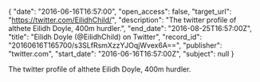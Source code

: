 {
  "date": "2016-06-16T16:57:00", 
  "open_access": false, 
  "target_url": "https://twitter.com/EilidhChild/", 
  "description": "The twitter profile of althete Eilidh Doyle, 400m hurdler.", 
  "end_date": "2016-08-25T16:57:00Z", 
  "title": "Eilidh Doyle (@EilidhChild) on Twitter", 
  "record_id": "20160616T165700/s3SLfRsmXzzYJOqjWvex6A==", 
  "publisher": "twitter.com", 
  "start_date": "2016-06-16T16:57:00Z", 
  "subject": null
}

The twitter profile of althete Eilidh Doyle, 400m hurdler.